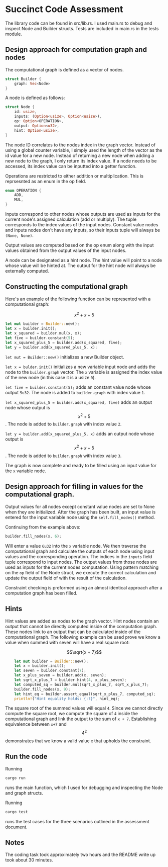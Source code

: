 # Succinct Code Assessment

The library code can be found in src/lib.rs. I used main.rs to debug and inspect Node and Builder structs. Tests are included in main.rs in the tests module.

## Design approach for computation graph and nodes

The computational graph is defined as a vector of nodes.

```Rust
struct Builder {
    graph: Vec<Node>
}
```

A node is defined as follows:

```Rust
struct Node {
    id: usize,
    inputs: (Option<usize>, Option<usize>),
    op: Option<OPERATION>,
    output: Option<u32>,
    hint: Option<usize>,
}
```

The node ID correlates to the nodes index in the graph vector. Instead of using a global counter variable, I simply used the length of the vector as the id value for a new node. Instead of returning a new node when adding a new node to the graph, I only return its index value. If a node needs to be accessed, its index value can be inputted into a getter function.

Operations are restricted to either addition or multiplication. This is reprsesnted as an enum in the op field.

```Rust
enum OPERATION {
    ADD,
    MUL,
}
```

Inputs correspond to other nodes whose outputs are used as inputs for the current node's assigned calculation (add or multiply). The tuple corresponds to the index values of the input nodes. Constant value nodes and inputs nodes don't have any inputs, so their inputs tuple will always be `(None, None)`.

Output values are computed based on the op enum along with the input values obtained from the output values of the input nodes.

A node can be designated as a hint node. The hint value will point to a node whose value will be hinted at. The output for the hint node will always be externally computed.

## Constructing the computational graph

Here's an example of the following function can be represented with a computational graph:

$$ x^{2} + x + 5 $$

```Rust
let mut builder = Builder::new();
let x = builder.init();
let x_squared = builder.mul(x, x);
let five = builder.constant(5);
let x_squared_plus_5 = builder.add(x_squared, five);
let y = builder.add(x_squared_plus_5, x);
```

`let mut = Builder::new()` initializes a new Builder object.

`let x = bulder.init()` initializes a new variable input node and adds the node to the `builder.graph` vector. The `x` variable is assigned the index value of the new node (in this case it is a usize `0`).

`let five = builder.constant(5);` adds an constant value node whose output `5u32`. The node is added to `builder.graph` with index value `1`.

`let x_squared_plus_5 = builder.add(x_squared, five)` adds an output node whose output is $$ x^{2} + 5 $$. The node is added to `builder.graph` with index value `2`.

`let y = builder.add(x_squared_plus_5, x)` adds an output node whose output is $$ x^{2} + x + 5 $$. The node is added to `builder.graph` with index value `3`.

The graph is now complete and ready to be filled using an input value for the `x` variable node.

## Design approach for filling in values for the computational graph.

Output values for all nodes except constant value nodes are set to None when they are initialized. After the graph has been built, an input value is entered for the input variable node using the `self.fill_nodes()` method.

Continuing from the example above:

```Rust
builder.fill_nodes(x, 6);
```

Will enter a value `6u32` into the `x` variable node. We then traverse the computational graph and calculate the outputs of each node using input values and the corresponding operation. The indices in the `inputs` field tuple correspond to input nodes. The output values from those nodes are used as inputs for the current nodes computation. Using pattern matching on the `op` field of the Node struct, we execute the correct calculation and update the output field of with the result of the calculation.

Constraint checking is preformed using an almost identical approach after a computation graph has been filled.

## Hints

Hint values are added as nodes to the graph vector. Hint nodes contain an output that cannot be directly computed inside of the computation graph. These nodes link to an output that can be calculated inside of the computational graph. The following example can be used prove we know a value when summed with seven will have a real square root:

$$\sqrt{x + 7}$$

```Rust
    let mut builder = Builder::new();
    let x = builder.init();
    let seven = builder.constant(7);
    let x_plus_seven = builder.add(x, seven);
    let sqrt_x_plus_7 = builder.hint(4, x_plus_seven);
    let computed_sq = builder.mul(sqrt_x_plus_7, sqrt_x_plus_7);
    builder.fill_nodes(x, 9);
    let hint_eq = builder.assert_equal(sqrt_x_plus_7, computed_sq);
    println!("Hint equality holds: {:?}", hint_eq);
```

The square root of the summed values will equal `4`. Since we cannot directly compute the square root, we compute the square of `4` inside the computational graph and link the output to the sum of `x + 7`. Establishing equivalence between `x+7` and $$ 4^{2} $$ demonstrates that we know a valid value `x` that upholds the constraint.

## Run the code

Running

```bash
cargo run
```

runs the main function, which I used for debugging and inspecting the Node and graph structs.

Running

```bash
cargo test
```

runs the test cases for the three scenarios outlined in the assessment document.

## Notes

The coding task took approximately two hours and the README write up took about 30 minutes.
